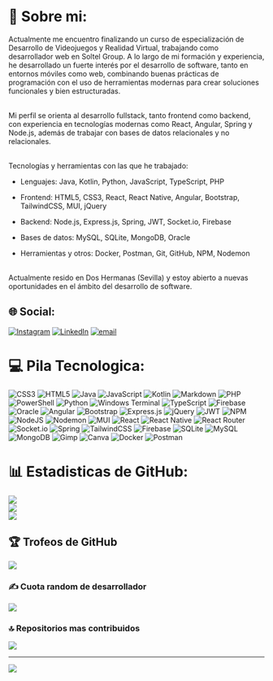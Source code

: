 # 💫 Sobre mi:
Actualmente me encuentro finalizando un curso de especialización de Desarrollo de Videojuegos y Realidad Virtual, trabajando como desarrollador web en Soltel Group. A lo largo de mi formación y experiencia, he desarrollado un fuerte interés por el desarrollo de software, tanto en entornos móviles como web, combinando buenas prácticas de programación con el uso de herramientas modernas para crear soluciones funcionales y bien estructuradas.<br/><br/>

Mi perfil se orienta al desarrollo fullstack, tanto frontend como backend, con experiencia en tecnologías modernas como React, Angular, Spring y Node.js, además de trabajar con bases de datos relacionales y no relacionales.<br/><br/>

Tecnologías y herramientas con las que he trabajado:<br/>

- Lenguajes: Java, Kotlin, Python, JavaScript, TypeScript, PHP

- Frontend: HTML5, CSS3, React, React Native, Angular, Bootstrap, TailwindCSS, MUI, jQuery

- Backend: Node.js, Express.js, Spring, JWT, Socket.io, Firebase

- Bases de datos: MySQL, SQLite, MongoDB, Oracle

- Herramientas y otros: Docker, Postman, Git, GitHub, NPM, Nodemon<br/><br/>

Actualmente resido en Dos Hermanas (Sevilla) y estoy abierto a nuevas oportunidades en el ámbito del desarrollo de software.


## 🌐 Social:
[![Instagram](https://img.shields.io/badge/Instagram-%23E4405F.svg?logo=Instagram&logoColor=white)](https://instagram.com/soymanu17) [![LinkedIn](https://img.shields.io/badge/LinkedIn-%230077B5.svg?logo=linkedin&logoColor=white)](https://linkedin.com/in/manuel-santos-márquez-51476125a) [![email](https://img.shields.io/badge/Email-D14836?logo=gmail&logoColor=white)](mailto:manuelsantos199811@gmail.com) 

# 💻 Pila Tecnologica:
![CSS3](https://img.shields.io/badge/css3-%231572B6.svg?style=for-the-badge&logo=css3&logoColor=white) ![HTML5](https://img.shields.io/badge/html5-%23E34F26.svg?style=for-the-badge&logo=html5&logoColor=white) ![Java](https://img.shields.io/badge/java-%23ED8B00.svg?style=for-the-badge&logo=openjdk&logoColor=white) ![JavaScript](https://img.shields.io/badge/javascript-%23323330.svg?style=for-the-badge&logo=javascript&logoColor=%23F7DF1E) ![Kotlin](https://img.shields.io/badge/kotlin-%237F52FF.svg?style=for-the-badge&logo=kotlin&logoColor=white) ![Markdown](https://img.shields.io/badge/markdown-%23000000.svg?style=for-the-badge&logo=markdown&logoColor=white) ![PHP](https://img.shields.io/badge/php-%23777BB4.svg?style=for-the-badge&logo=php&logoColor=white) ![PowerShell](https://img.shields.io/badge/PowerShell-%235391FE.svg?style=for-the-badge&logo=powershell&logoColor=white) ![Python](https://img.shields.io/badge/python-3670A0?style=for-the-badge&logo=python&logoColor=ffdd54) ![Windows Terminal](https://img.shields.io/badge/Windows%20Terminal-%234D4D4D.svg?style=for-the-badge&logo=windows-terminal&logoColor=white) ![TypeScript](https://img.shields.io/badge/typescript-%23007ACC.svg?style=for-the-badge&logo=typescript&logoColor=white) ![Firebase](https://img.shields.io/badge/firebase-%23039BE5.svg?style=for-the-badge&logo=firebase) ![Oracle](https://img.shields.io/badge/Oracle-F80000?style=for-the-badge&logo=oracle&logoColor=white) ![Angular](https://img.shields.io/badge/angular-%23DD0031.svg?style=for-the-badge&logo=angular&logoColor=white) ![Bootstrap](https://img.shields.io/badge/bootstrap-%238511FA.svg?style=for-the-badge&logo=bootstrap&logoColor=white) ![Express.js](https://img.shields.io/badge/express.js-%23404d59.svg?style=for-the-badge&logo=express&logoColor=%2361DAFB) ![jQuery](https://img.shields.io/badge/jquery-%230769AD.svg?style=for-the-badge&logo=jquery&logoColor=white) ![JWT](https://img.shields.io/badge/JWT-black?style=for-the-badge&logo=JSON%20web%20tokens) ![NPM](https://img.shields.io/badge/NPM-%23CB3837.svg?style=for-the-badge&logo=npm&logoColor=white) ![NodeJS](https://img.shields.io/badge/node.js-6DA55F?style=for-the-badge&logo=node.js&logoColor=white) ![Nodemon](https://img.shields.io/badge/NODEMON-%23323330.svg?style=for-the-badge&logo=nodemon&logoColor=%BBDEAD) ![MUI](https://img.shields.io/badge/MUI-%230081CB.svg?style=for-the-badge&logo=mui&logoColor=white) ![React](https://img.shields.io/badge/react-%2320232a.svg?style=for-the-badge&logo=react&logoColor=%2361DAFB) ![React Native](https://img.shields.io/badge/react_native-%2320232a.svg?style=for-the-badge&logo=react&logoColor=%2361DAFB) ![React Router](https://img.shields.io/badge/React_Router-CA4245?style=for-the-badge&logo=react-router&logoColor=white) ![Socket.io](https://img.shields.io/badge/Socket.io-black?style=for-the-badge&logo=socket.io&badgeColor=010101) ![Spring](https://img.shields.io/badge/spring-%236DB33F.svg?style=for-the-badge&logo=spring&logoColor=white) ![TailwindCSS](https://img.shields.io/badge/tailwindcss-%2338B2AC.svg?style=for-the-badge&logo=tailwind-css&logoColor=white) ![Firebase](https://img.shields.io/badge/firebase-a08021?style=for-the-badge&logo=firebase&logoColor=ffcd34) ![SQLite](https://img.shields.io/badge/sqlite-%2307405e.svg?style=for-the-badge&logo=sqlite&logoColor=white) ![MySQL](https://img.shields.io/badge/mysql-4479A1.svg?style=for-the-badge&logo=mysql&logoColor=white) ![MongoDB](https://img.shields.io/badge/MongoDB-%234ea94b.svg?style=for-the-badge&logo=mongodb&logoColor=white) ![Gimp](https://img.shields.io/badge/Gimp-657D8B?style=for-the-badge&logo=gimp&logoColor=FFFFFF) ![Canva](https://img.shields.io/badge/Canva-%2300C4CC.svg?style=for-the-badge&logo=Canva&logoColor=white) ![Docker](https://img.shields.io/badge/docker-%230db7ed.svg?style=for-the-badge&logo=docker&logoColor=white) ![Postman](https://img.shields.io/badge/Postman-FF6C37?style=for-the-badge&logo=postman&logoColor=white)
# 📊 Estadisticas de GitHub:
![](https://github-readme-stats.vercel.app/api?username=ManoloDisaronnor&theme=radical&hide_border=false&include_all_commits=true&count_private=true)<br/>
![](https://nirzak-streak-stats.vercel.app/?user=ManoloDisaronnor&theme=radical&hide_border=false)<br/>
![](https://github-readme-stats.vercel.app/api/top-langs/?username=ManoloDisaronnor&theme=radical&hide_border=false&include_all_commits=true&count_private=true&layout=compact)

## 🏆 Trofeos de GitHub
![](https://github-profile-trophy.vercel.app/?username=msanmar318v&theme=dracula&no-frame=false&no-bg=false&margin-w=4)

### ✍️ Cuota random de desarrollador
![](https://quotes-github-readme.vercel.app/api?type=horizontal&theme=tokyonight)

### 🔝 Repositorios mas contribuidos
![](https://github-contributor-stats.vercel.app/api?username=msanmar318v&limit=10&theme=radical&combine_all_yearly_contributions=true)

---
[![](https://visitcount.itsvg.in/api?id=msanmar318v&icon=0&color=0)](https://visitcount.itsvg.in)
